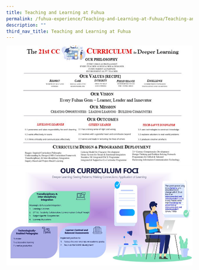 ```yaml
---
title: Teaching and Learning at Fuhua
permalink: /fuhua-experience/Teaching-and-Learning-at-Fuhua/Teaching-and-Learning-at-Fuhua/
description: ""
third_nav_title: Teaching and Learning at Fuhua
---
```

![](/images/Fuhua%20Experience/Teaching%20and%20Learning%20@%20Fuhua/Teaching%20and%20Learning%20@%20Fuhua/T1.jpg)
![](/images/Fuhua%20Experience/Teaching%20and%20Learning%20@%20Fuhua/Teaching%20and%20Learning%20@%20Fuhua/T2.jpg)